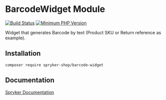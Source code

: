 # BarcodeWidget Module

[![Build Status](https://travis-ci.org/spryker-shop/barcode-widget.svg)](https://travis-ci.org/spryker-shop/barcode-widget)
[![Minimum PHP Version](https://img.shields.io/badge/php-%3E%3D%207.2-8892BF.svg)](https://php.net/)

Widget that generates Barcode by text (Product SKU or Return reference as example).

## Installation

```
composer require spryker-shop/barcode-widget
```

## Documentation

[Spryker Documentation](https://academy.spryker.com/developing_with_spryker/module_guide/modules.html)
